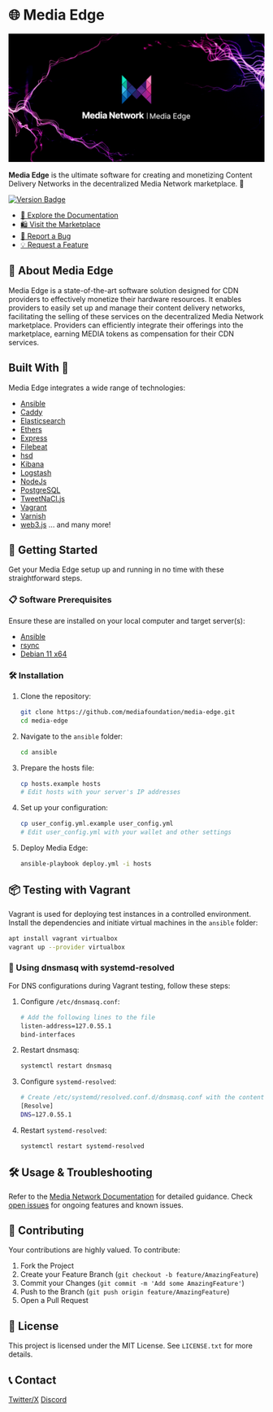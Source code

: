 # 🌐 Media Edge

![Logo](media-edge.png)

**Media Edge** is the ultimate software for creating and monetizing Content Delivery Networks in the decentralized Media Network marketplace. 🚀

[![Version Badge](https://img.shields.io/badge/version-1.0.0-blue)](https://github.com/mediafoundation/media-edge/releases)

- [📖 Explore the Documentation](https://docs.media.network)
- [🛍️ Visit the Marketplace](https://app.media.network)
- [🐞 Report a Bug](https://github.com/mediafoundation/media-edge/issues)
- [💡 Request a Feature](https://github.com/mediafoundation/media-edge/issues)

## 📢 About Media Edge

Media Edge is a state-of-the-art software solution designed for CDN providers to effectively monetize their hardware resources. It enables providers to easily set up and manage their content delivery networks, facilitating the selling of these services on the decentralized Media Network marketplace. Providers can efficiently integrate their offerings into the marketplace, earning MEDIA tokens as compensation for their CDN services. 

## Built With 💼

Media Edge integrates a wide range of technologies:

- [Ansible](https://www.ansible.com/)
- [Caddy](https://caddyserver.com/)
- [Elasticsearch](https://www.elastic.co/elasticsearch/)
- [Ethers](https://ethers.org/)
- [Express](https://expressjs.com/)
- [Filebeat](https://www.elastic.co/beats/filebeat)
- [hsd](https://github.com/handshake-org/hsd)
- [Kibana](https://www.elastic.co/kibana/)
- [Logstash](https://www.elastic.co/logstash/)
- [NodeJs](https://nodejs.org/)
- [PostgreSQL](https://www.postgresql.org/)
- [TweetNaCl.js](https://tweetnacl.js.org/)
- [Vagrant](https://www.vagrantup.com/)
- [Varnish](https://varnish-cache.org/)
- [web3.js](https://web3js.org/#/)
... and many more!

## 🚀 Getting Started

Get your Media Edge setup up and running in no time with these straightforward steps.

### 📋 Software Prerequisites

Ensure these are installed on your local computer and target server(s):

- [Ansible](https://docs.ansible.com/ansible/latest/installation_guide/intro_installation.html#installing-ansible-on-specific-operating-systems)
- [rsync](https://rsync.samba.org/)
- [Debian 11 x64](https://www.debian.org/releases/bullseye/)

### 🛠️ Installation

1. Clone the repository:
   ```sh
   git clone https://github.com/mediafoundation/media-edge.git
   cd media-edge
   ```
2. Navigate to the `ansible` folder:
   ```sh
   cd ansible
   ```
3. Prepare the hosts file:
   ```sh
   cp hosts.example hosts
   # Edit hosts with your server's IP addresses
   ```
4. Set up your configuration:
   ```sh
   cp user_config.yml.example user_config.yml
   # Edit user_config.yml with your wallet and other settings
   ```
5. Deploy Media Edge:
   ```sh
   ansible-playbook deploy.yml -i hosts
   ```

## 📦 Testing with Vagrant

Vagrant is used for deploying test instances in a controlled environment. Install the dependencies and initiate virtual machines in the `ansible` folder:

```sh
apt install vagrant virtualbox
vagrant up --provider virtualbox
```

### 🔄 Using dnsmasq with systemd-resolved

For DNS configurations during Vagrant testing, follow these steps:

1. Configure `/etc/dnsmasq.conf`:
   ```sh
   # Add the following lines to the file
   listen-address=127.0.55.1
   bind-interfaces
   ```
2. Restart dnsmasq:
   ```sh
   systemctl restart dnsmasq
   ```
3. Configure `systemd-resolved`:
   ```sh
   # Create /etc/systemd/resolved.conf.d/dnsmasq.conf with the content:
   [Resolve]
   DNS=127.0.55.1
   ```
4. Restart `systemd-resolved`:
   ```sh
   systemctl restart systemd-resolved
   ```

## 🛠️ Usage & Troubleshooting

Refer to the [Media Network Documentation](https://docs.media.network/) for detailed guidance. Check [open issues](https://github.com/mediafoundation/media-edge/issues) for ongoing features and known issues.

## 🤝 Contributing

Your contributions are highly valued. To contribute:

1. Fork the Project
2. Create your Feature Branch (`git checkout -b feature/AmazingFeature`)
3. Commit your Changes (`git commit -m 'Add some AmazingFeature'`)
4. Push to the Branch (`git push origin feature/AmazingFeature`)
5. Open a Pull Request

## 📜 License

This project is licensed under the MIT License. See `LICENSE.txt` for more details.

## 📞 Contact

 [Twitter/X](https://twitter.com/Media_FDN)
 [Discord](https://discord.com/invite/wwSw3J7F2j)

